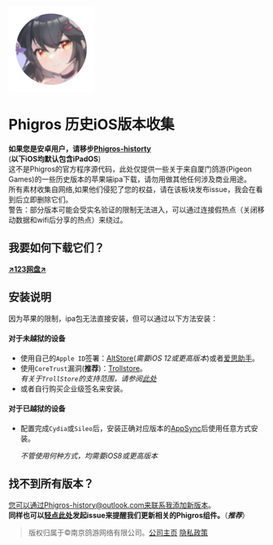 ![新九鸟](icon.png "新图标")
# Phigros 历史iOS版本收集<br>
**如果您是安卓用户，请移步[Phigros-historty](https://github.com/SteveZMTstudios/Phigros-history)**<br>
(**以下iOS均默认包含iPadOS**)
<br>
这不是Phigros的官方程序源代码，此处仅提供一些关于来自厦门鸽游(Pigeon Games)的一些历史版本的苹果端ipa下载，请勿用做其他任何涉及商业用途。<br>所有素材收集自网络,如果他们侵犯了您的权益，请在该板块发布issue，我会在看到后立即删除它们。
<br>
警告：部分版本可能会受实名验证的限制无法进入，可以通过连接假热点（关闭移动数据和wifi后分享的热点）来绕过。
<br>
## 我要如何下载它们？
[**↗️123网盘↗️**](https://www.123pan.com/s/u4bLVv-hrnp3.html)
<br>
## 安装说明
因为苹果的限制，ipa包无法直接安装，但可以通过以下方法安装：
<br>

#### 对于未越狱的设备
- 使用自己的`Apple ID`签署：[AltStore](https://altstore.net)(*需要iOS 12或更高版本*)或者[爱思助手](https://m.i4.cn/article/38195.html#B)。<br>
- 使用`CoreTrust`漏洞(**推荐**)：[Trollstore](https://github.com/opa334/TrollStore)。<br> *有关于`TrollStore`的支持范围，请参阅[此处](https://ios.cfw.guide/installing-trollstore/)*
- 或者自行购买企业级签名来安装。
  <br>
  
#### 对于已越狱的设备
- 配置完成`Cydia`或`Sileo`后，安装正确对应版本的[AppSync](https://github.com/akemin-dayo/AppSync)后使用任意方式安装。
  <br>
  
  *不管使用何种方式，均需要iOS8或更高版本*

## 找不到所有版本？<br>
您可以通过Phigros-history@outlook.com来联系我添加新版本。<br>
**同样也可以**[**轻点此处**](https://github.com/YimingOvO/Phigros-History-iOS/issues/new)**发起issue来提醒我们更新相关的Phigros组件。**（***推荐***）
<br>
> 版权归属于&copy;南京鸽游网络有限公司。[公司主页](https://pigeon-games.com/?utm_source=Phigros-history&utm_medium=OfficialWebsite&utm_campaign=Android) [隐私政策](https://pigeon-games.com/news/2)
